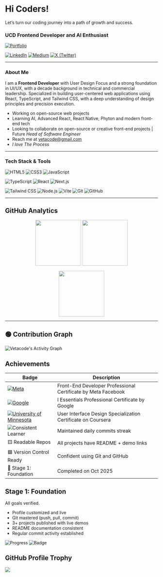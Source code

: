 # Hi Coders!
Let’s turn our coding journey into a path of growth and success.

### UCD Frontend Developer and AI Enthusiast

[![Portfolio](https://img.shields.io/badge/Portfolio%20-%230A66C2.svg?style=for-the-badge&logo=google-chrome&logoColor=white)](https://fiqrie-portfolio.vercel.app/)

[![LinkedIn](https://img.shields.io/badge/-LinkedIn-blue?style=flat&logo=Linkedin&logoColor=white)](https://www.linkedin.com/in/fiqrie-vetacode/)
[![Medium](https://img.shields.io/badge/-Medium-black?style=flat&logo=medium&logoColor=white)](https://medium.com/)
[![X (Twitter)](https://img.shields.io/badge/-Twitter-black?style=flat&logo=x&logoColor=white)](https://x.com/)

---

### About Me
I am a **Frontend Developer** with User Design Focus and a strong foundation in UI/UX, with a decade background in technical and commercial leadership. Specialized in building user-centered web applications using React, TypeScript, and Tailwind CSS, with a deep understanding of design principles and precision execution. 

- Working on open-source web projects  
- Learning AI, Advanced React, React Native, Phyton and modern front-end tech  
- Looking to collaborate on open-source or creative front-end projects | Future *Head of Software Engineer*
- Reach me at vetacode@gmail.com  
- *I love The Process*  

---

### Tech Stack & Tools
![HTML5](https://img.shields.io/badge/HTML5-E34F26?style=flat&logo=html5&logoColor=white)
![CSS3](https://img.shields.io/badge/CSS3-1572B6?style=flat&logo=css3&logoColor=white)
![JavaScript](https://img.shields.io/badge/JavaScript-F7DF1E?style=flat&logo=javascript&logoColor=black)

![TypeScript](https://img.shields.io/badge/TypeScript-007ACC?style=flat&logo=typescript&logoColor=white)
![React](https://img.shields.io/badge/React-20232A?style=flat&logo=react&logoColor=61DAFB)
![Next.js](https://img.shields.io/badge/Next.js-000000?style=flat&logo=nextdotjs&logoColor=white)

![Tailwind CSS](https://img.shields.io/badge/Tailwind_CSS-38B2AC?style=flat&logo=tailwind-css&logoColor=white)
![Node.js](https://img.shields.io/badge/Node.js-43853D?style=flat&logo=node.js&logoColor=white)
![Vite](https://img.shields.io/badge/Vite-646CFF?style=flat&logo=vite&logoColor=white)
![Git](https://img.shields.io/badge/Git-F05032?style=flat&logo=git&logoColor=white)
![GitHub](https://img.shields.io/badge/GitHub-181717?style=flat&logo=github&logoColor=white)

---

## GitHub Analytics

<p align="center">
  <img height="150em" src="https://github-readme-stats.vercel.app/api?username=vetacode&show_icons=true&theme=tokyonight" />
  <img height="150em" src="https://github-readme-stats.vercel.app/api/top-langs/?username=vetacode&layout=compact&theme=tokyonight" />
</p>

<p align="center">
  <img height="150em" src="https://streak-stats.demolab.com?user=vetacode&theme=tokyonight" />
</p>

---

## 🟢 Contribution Graph

![Vetacode's Activity Graph](https://github-readme-activity-graph.vercel.app/graph?username=vetacode&theme=tokyo-night)

## Achievements

| Badge | Description |
|--------|----------------------|
| [![Meta](https://img.shields.io/badge/Meta-Certified-0467DF?style=for-the-badge&logo=meta&logoColor=white)](https://www.credly.com/badges/7490c39e-f58e-4251-a320-42cc49637fa0/public_url) | Front-End Developer Professional Certificate by Meta Facebook  |
| [![Google](https://img.shields.io/badge/Google-Certified-4285F4?style=for-the-badge&logo=google&logoColor=white)](https://www.credly.com/badges/3b8fa04b-2114-4afa-a140-99cc83c1cbda/public_url) | I Essentials Professional Certificate by Google |
| [![University of Minnesota](https://img.shields.io/badge/University%20of%20Minnesota-Certified-7A0019?style=for-the-badge&logo=google-classroom&logoColor=FFCC33)](https://coursera.org/verify/specialization/B2LS0E2S3N8V) | User Interface Design Specialization Certificate on Coursera |
| ![Consistent Learner](https://img.shields.io/badge/Consistent%20Learner-%20✅-brightgreen)| Maintained daily commits streak |
| 🟨 Readable Repos | All projects have README + demo links |
| 🟦 Version Control Ready | Confident using Git and GitHub |
| 🏁 Stage 1: Foundation | Completed on Oct 2025 |


## Stage 1: Foundation

All goals verified.

- Profile customized and live
- Git mastered (push, pull, commit)
- 3+ projects published with live demos
- README documentation consistent
- Regular commit activity established

![Progress](https://img.shields.io/badge/Stage%201%20Progress-100%25-brightgreen?style=for-the-badge) 
![Badge](https://img.shields.io/badge/🏁_Foundation_Complete-brightgreen?style=for-the-badge)

## GitHub Profile Trophy

<img src="https://github-profile-trophy.vercel.app/?username=vetacode&theme=gruvbox&column=7&margin-w=10&margin-h=10&no-bg=true&no-frame=true" />
